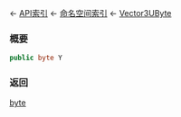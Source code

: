← [API索引](Api-Index) ← [命名空间索引](Namespace-Index) ← [Vector3UByte](VRageMath.Vector3UByte)

### 概要

```csharp
public byte Y
```

### 返回

[byte](https://docs.microsoft.com/en-us/dotnet/api/System.Byte?view=netframework-4.6)

